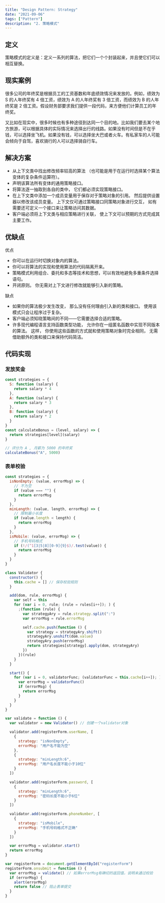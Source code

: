 ```yaml
---
title: "Design Pattern: Strategy"
date: "2021-09-06"
tags: ["Pattern"]
description: "2. 策略模式"
---
```


## 定义

策略模式的定义是：定义一系列的算法，把它们一个个封装起来，并且使它们可以相互替换。

## 现实案例

很多公司的年终奖是根据员工的工资基数和年底绩效情况来发放的。例如，绩效为 S 的人年终奖有 4 倍工资，绩效为 A 的人年终奖有 3 倍工资，而绩效为 B 的人年终奖是 2 倍工资。假设财务部要求我们提供一段代码，来方便他们计算员工的年终奖。

又比如在现实中，很多时候也有多种途径到达同一个目的地。比如我们要去某个地方旅游，可以根据具体的实际情况来选择出行的线路。如果没有时间但是不在乎钱，可以选择坐飞机。如果没有钱，可以选择坐大巴或者火车。有私家车的人可能会倾向于自驾，喜欢骑行的人可以选择骑自行车。

## 解决方案

- 从上下文类中找出修改频率较高的算法 （也可能是用于在运行时选择某个算法变体的复杂条件运算符）。
- 声明该算法所有变体的通用策略接口。
- 将算法逐一抽取到各自的类中， 它们都必须实现策略接口。
- 在上下文类中添加一个成员变量用于保存对于策略对象的引用。 然后提供设置器以修改该成员变量。 上下文仅可通过策略接口同策略对象进行交互， 如有需要还可定义一个接口来让策略访问其数据。
- 客户端必须将上下文类与相应策略进行关联， 使上下文可以预期的方式完成其主要工作。

## 优缺点

优点

- 你可以在运行时切换对象内的算法。
- 你可以将算法的实现和使用算法的代码隔离开来。
- 策略模式利用组合、委托和多态等技术和思想，可以有效地避免多重条件选择语句。
- 开闭原则。 你无需对上下文进行修改就能够引入新的策略。

缺点

- 如果你的算法极少发生改变， 那么没有任何理由引入新的类和接口。 使用该模式只会让程序过于复杂。
- 客户端必须知晓策略间的不同——它需要选择合适的策略。
- 许多现代编程语言支持函数类型功能， 允许你在一组匿名函数中实现不同版本的算法。 这样， 你使用这些函数的方式就和使用策略对象时完全相同， 无需借助额外的类和接口来保持代码简洁。

## 代码实现

### 发放奖金

```js
const strategies = {
  S: function (salary) {
    return salary * 4
  },
  A: function (salary) {
    return salary * 3
  },
  B: function (salary) {
    return salary * 2
  }
}
const calculateBonus = (level, salary) => {
  return strategies[level](salary)
}

// 评分为 A , 月薪为 5000 的年终奖
calculateBonus("A", 5000)
```

### 表单校验

```js
const strategies = {
  isNonEmpty: (value, errorMsg) => {
    // 不为空
    if (value === "") {
      return errorMsg
    }
  },
  minLength: (value, length, errorMsg) => {
    // 限制最小长度
    if (value.length < length) {
      return errorMsg
    }
  },
  isMobile: (value, errorMsg) => {
    // 手机号码格式
    if (!/(^1[3|5|8][0-9]{9}$)/.test(value)) {
      return errorMsg
    }
  }
}

class Validator {
  constructor() {
    this.cache = [] // 保存校验规则
  }

  add(dom, rule, errorMsg) {
    var self = this
    for (var i = 0, rule; (rule = rules[i++]); ) {
      ;(function (rule) {
        var strategyAry = rule.strategy.split(":")
        var errorMsg = rule.errorMsg

        self.cache.push(function () {
          var strategy = strategyAry.shift()
          strategyAry.unshift(dom.value)
          strategyAry.push(errorMsg)
          return strategies[strategy].apply(dom, strategyAry)
        })
      })(rule)
    }
  }

  start() {
    for (var i = 0, validatorFunc; (validatorFunc = this.cache[i++]); ) {
      var errorMsg = validatorFunc()
      if (errorMsg) {
        return errorMsg
      }
    }
  }
}

var validate = function () {
  var validator = new Validator() // 创建一个validator对象

  validator.add(registerForm.userName, [
    {
      strategy: "isNonEmpty",
      errorMsg: "用户名不能为空"
    },
    {
      strategy: "minLength:6",
      errorMsg: "用户名长度不能小于10位"
    }
  ])

  validator.add(registerForm.password, [
    {
      strategy: "minLength:6",
      errorMsg: "密码长度不能小于6位"
    }
  ])

  validator.add(registerForm.phoneNumber, [
    {
      strategy: "isMobile",
      errorMsg: "手机号码格式不正确"
    }
  ])

  var errorMsg = validator.start()
  return errorMsg
}

var registerForm = document.getElementById("registerForm")
registerForm.onsubmit = function () {
  var errorMsg = validate() // 如果errorMsg有确切的返回值，说明未通过校验
  if (errorMsg) {
    alert(errorMsg)
    return false // 阻止表单提交
  }
}
```
